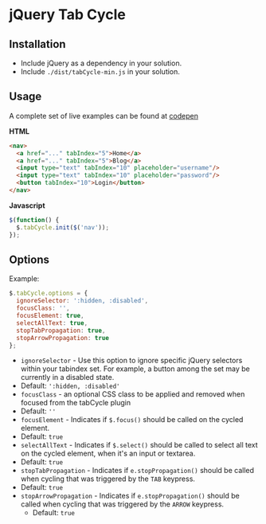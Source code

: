 # jQuery Tab Cycle



## Installation

* Include jQuery as a dependency in your solution.
* Include `./dist/tabCycle-min.js` in your solution.

## Usage
 A complete set of live examples can be found at  [codepen](http://codepen.io/bmuenzenmeyer/pen/f7cc6b605e3d6cf477ad2b3f0c6e422d)

**HTML**
```html
<nav>
  <a href="..." tabIndex="5">Home</a>
  <a href="..." tabIndex="5">Blog</a>
  <input type="text" tabIndex="10" placeholder="username"/>
  <input type="text" tabIndex="10" placeholder="password"/>
  <button tabIndex="10">Login</button>
</nav>
```

**Javascript**
```javascript
$(function() {
  $.tabCycle.init($('nav'));
});
```

## Options

Example:

```javascript
$.tabCycle.options = {
  ignoreSelector: ':hidden, :disabled',
  focusClass: '',
  focusElement: true,
  selectAllText: true,
  stopTabPropagation: true,
  stopArrowPropagation: true
};
```

* `ignoreSelector` - Use this option to ignore specific jQuery selectors within your tabindex set. For example, a button among the set may be currently in a disabled state.
 * Default: `':hidden, :disabled'`
* `focusClass` - an optional CSS class to be applied and removed when focused from the tabCycle plugin
 * Default: `''`
* `focusElement` - Indicates if `$.focus()` should be called on the cycled element.
 * Default: `true`
* `selectAllText` - Indicates if `$.select()` should be called to select all text on the cycled element, when it's an input or textarea.
 * Default: `true`
* `stopTabPropagation` - Indicates if `e.stopPropagation()` should be called when cycling that was triggered by the `TAB` keypress.
 * Default: `true`
* `stopArrowPropagation` - Indicates if `e.stopPropagation()` should be called when cycling that was triggered by the `ARROW` keypress.
  * Default: `true`

